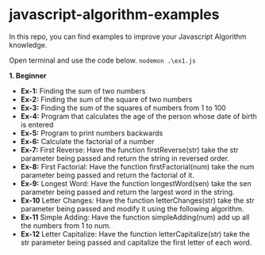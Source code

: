 # javascript-algorithm-examples
In this repo, you can find examples to improve your Javascript Algorithm knowledge.

Open terminal and use the code below.
`nodemon .\ex1.js`

**1. Beginner**
   -  **Ex-1:** Finding the sum of two numbers
   -  **Ex-2:** Finding the sum of the square of two numbers
   -  **Ex-3:** Finding the sum of the squares of numbers from 1 to 100
   -  **Ex-4:** Program that calculates the age of the person whose date of birth is entered
   -  **Ex-5:** Program to print numbers backwards
   -  **Ex-6:** Calculate the factorial of a number
   -  **Ex-7:** First Reverse: Have the function firstReverse(str) take the str parameter being passed and return the string in reversed order.
   -  **Ex-8:** First Factorial: Have the function firstFactorial(num) take the num parameter being passed and return the factorial of it.
   -  **Ex-9:** Longest Word: Have the function longestWord(sen) take the sen parameter being passed and return the largest word in the string.
   -  **Ex-10** Letter Changes: Have the function letterChanges(str) take the str parameter being passed and modify it using the following algorithm. 
   -  **Ex-11** Simple Adding: Have the function simpleAdding(num) add up all the numbers from 1 to num. 
   -  **Ex-12** Letter Capitalize: Have the function letterCapitalize(str) take the str parameter being passed and capitalize the first letter of each word.
